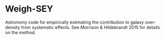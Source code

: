 # Weigh-SEY
Astronomy code for empirically estimating the contribution to galaxy
over-density from systematic effects. See Morrison &amp; Hildebrandt 2015
for details on the method.
